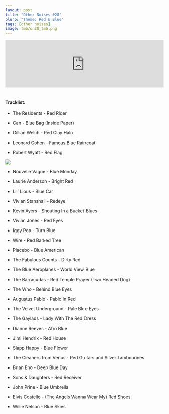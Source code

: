 ```yaml
---
layout: post
title: "Other Noises #28"
blurb: "Theme: Red & Blue"
tags: [other noises]
image: tmb/on28_tmb.png
---
```


<iframe scrolling="no" id="hearthis_at_track_3028288" width="100%" height="150" src="https://hearthis.at/embed/3028288/transparent_black/?hcolor=&color=&style=2&block_size=2&block_space=1&background=1&waveform=0&cover=0&autoplay=0&css=" frameborder="0" allowtransparency allow="autoplay"><p>Listen to <a href="https://hearthis.at/zerocc/other-noises-28-111018-red-blue/" target="_blank">Other Noises #28 (11/10/18) - RED & BLUE</a> <span>by</span><a href="https://hearthis.at/zerocc/" target="_blank" >Zero</a> <span>on</span> <a href="https://hearthis.at/" target="_blank">hearthis.at</a></p></iframe>
&nbsp;

#### Tracklist:

- The Residents - Red Rider
- Can - Blue Bag (Inside Paper)

- Gillian Welch - Red Clay Halo
- Leonard Cohen - Famous Blue Raincoat
- Robert Wyatt - Red Flag

![](https://lh3.googleusercontent.com/khzeTg58SfwQl_bSsZiGl-zmH8gwCRsT5AzCo1p8vKoFsNqUPSz4OfIxpqGIjLlYQI6wdKCVhLGj2pzc1rEr4aQornc-CdELfZR-iIRwRgIrj1ajS-wu9DeQleCKxvyrxB8jY3Mqa_6SWZKleMxdBGwEWCks2Vak4A7l8g1DyEq2upih0V51THTJvi1jlBWVJjKilOm2WLE9y3Qk53U6loxeajV8Wx8muHJKCZoytq0SqX2VjZrZ7R5_nKR-KQQ0NC-W5ii0ARDzfIggQXOZJFG5kyPE2Nj26V_qV3u6Re0WkYV9u2Te6mD5R2NN6SozdmI_F4obLncoOa9GGZqo7FC5rwWf8sUWCsCsLkDCSE-qEnYGRlef2cyW6gaiB_xuH1ENFCbsAhjesWIYWk6QUZHbfQ0O8vQk5iOigEXV12312YUhJPry8WyOy8xggWsAkJPydkVkiZFY-Cw0Q1vPCQOHhQ64r8VNzR7ntKzaMjvq9ID-6EOpeyLvS4_I0mu2yUQGkMsAxpI8TOqhNsNxeB3BKpYJGNoiv0_IppW9b87YJ9Kn9T0bLr_r0ZblEEsuwg2Lcprl_Sx3aTx9YAOv7mdYwiGzWpM5GWqXbDbMfPEYTnxXbxJuXFN9EWx4vU-hGgGkARjT_1UG9AMECxBQzjZL=s600-no)

- Nouvelle Vague - Blue Monday
- Laurie Anderson - Bright Red
- Lil’ Lious - Blue Car

- Vivian Stanshall - Redeye
- Kevin Ayers - Shouting In a Bucket Blues
- Vivian Jones - Red Eyes

- Iggy Pop - Turn Blue
- Wire - Red Barked Tree
- Placebo - Blue American

- The Fabulous Counts - Dirty Red
- The Blue Aeroplanes - World View Blue
- The Barracudas - Red Temple Prayer (Two Headed Dog)

- The Who - Behind Blue Eyes
- Augustus Pablo - Pablo In Red
- The Velvet Underground - Pale Blue Eyes

- The Gaylads - Lady With The Red Dress
- Dianne Reeves - Afro Blue
- Jimi Hendrix - Red House

- Slapp Happy - Blue Flower
- The Cleaners from Venus - Red Guitars and Silver Tambourines
- Brian Eno - Deep Blue Day

- Sons & Daughters - Red Receiver
- John Prine - Blue Umbrella
- Elvis Costello - (The Angels Wanna Wear My) Red Shoes

- Willie Nelson - Blue Skies
